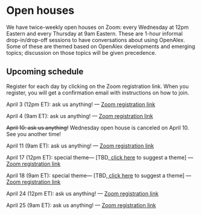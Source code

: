 # Open houses

We have twice-weekly open houses on Zoom: every Wednesday at 12pm Eastern and every Thursday at 9am Eastern. These are 1-hour informal drop-in/drop-off sessions to have conversations about using OpenAlex. Some of these are themed based on OpenAlex developments and emerging topics; discussion on those topics will be given precedence.

## Upcoming schedule

Register for each day by clicking on the Zoom registration link. When you register, you will get a confirmation email with instructions on how to join.

April 3 (12pm ET): ask us anything! — [Zoom registration link](https://zoom.us/meeting/register/tJ0tcOqrpjkjHNf10bjuRrZGnHXTisuhe7nZ)

April 4 (9am ET): ask us anything! — [Zoom registration link](https://zoom.us/meeting/register/tJYtdO6gqD8qGNFVMNL6vI9iooRw22tl8DbL)

~~April 10: ask us anything!~~ Wednesday open house is canceled on April 10. See you another time!

April 11 (9am ET): ask us anything! — [Zoom registration link](https://zoom.us/meeting/register/tJckcO-uqz0pHdVIDTqjUlNwS6adjkh0DF0H)

April 17 (12pm ET): special theme— \[TBD,[ click here](https://openalex.org/feedback) to suggest a theme] — [Zoom registration link](https://zoom.us/meeting/register/tJEoduqpqj8pG93F15WqDZDRmXYy2fAzHhYB)

April 18 (9am ET): special theme— \[TBD,[ click here](https://openalex.org/feedback) to suggest a theme] — [Zoom registration link](https://zoom.us/meeting/register/tJYkdeugpz8qGNf4Bqr0aZ2l-jxpQAeUIvpW)

April 24 (12pm ET): ask us anything! — [Zoom registration link](https://zoom.us/meeting/register/tJcqfumuqzotGtZLGMHJvrTP3oBDQOlAmRYJ)

April 25 (9am ET): ask us anything! — [Zoom registration link](https://zoom.us/j/97617343070?pwd=ME9tREc2NnJTaENGOU8zR0xjWXBEZz09)
